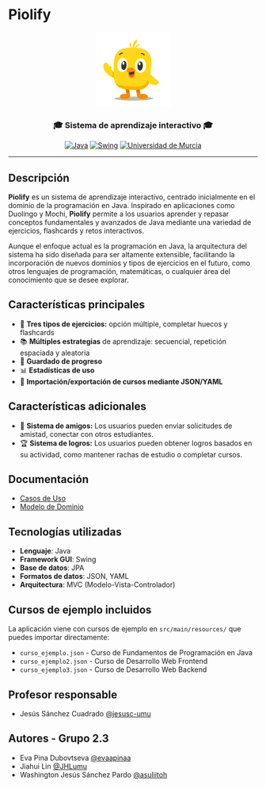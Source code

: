 # Piolify

<div align="center">
  <img src="/Piolify/src/main/resources/mascotaSaluda.png" alt="Mascota Piolify" width="150"/>
  
  <h3>🎓 Sistema de aprendizaje interactivo 🎓</h3>
  
  [![Java](https://img.shields.io/badge/Java-ED8B00?style=flat-square&logo=openjdk&logoColor=white)](https://www.java.com)
  [![Swing](https://img.shields.io/badge/Swing-25A162?style=flat-square&logo=java&logoColor=white)](https://docs.oracle.com/javase/tutorial/uiswing/)
  <a href="https://www.um.es" target="_blank">
    <img src="https://www.um.es/documents/1073494/42130150/LogosimboloUMU-positivo.png/e1f004bd-ed22-23dd-682f-ab3f1f39b435?t=1693480807647&download=true" alt="Universidad de Murcia" width="100"/>
  </a>
</div>
</div>

---

## Descripción
**Piolify** es un sistema de aprendizaje interactivo, centrado inicialmente en el dominio de la programación en Java. Inspirado en aplicaciones como Duolingo y Mochi, **Piolify** permite a los usuarios aprender y repasar conceptos fundamentales y avanzados de Java mediante una variedad de ejercicios, flashcards y retos interactivos. 

Aunque el enfoque actual es la programación en Java, la arquitectura del sistema ha sido diseñada para ser altamente extensible, facilitando la incorporación de nuevos dominios y tipos de ejercicios en el futuro, como otros lenguajes de programación, matemáticas, o cualquier área del conocimiento que se desee explorar.

## Características principales

- 🎯 **Tres tipos de ejercicios:** opción múltiple, completar huecos y flashcards
- 📚 **Múltiples estrategias** de aprendizaje: secuencial, repetición espaciada y aleatoria
- 💾 **Guardado de progreso**
- 📊 **Estadísticas de uso**
- 📁 **Importación/exportación de cursos mediante JSON/YAML**

## Características adicionales

- 👥 **Sistema de amigos:** Los usuarios pueden enviar solicitudes de amistad, conectar con otros estudiantes.
- 🏆 **Sistema de logros:** Los usuarios pueden obtener logros basados en su actividad, como mantener rachas de estudio o completar cursos.

## Documentación

- [Casos de Uso](docs/casos-de-uso/casos-de-uso.md)
- [Modelo de Dominio](docs/modelo-dominio/modelo-dominio.md)

## Tecnologías utilizadas

- **Lenguaje**: Java
- **Framework GUI**: Swing
- **Base de datos**: JPA
- **Formatos de datos**: JSON, YAML
- **Arquitectura**: MVC (Modelo-Vista-Controlador)


## Cursos de ejemplo incluidos

La aplicación viene con cursos de ejemplo en `src/main/resources/` que puedes importar directamente:

- `curso_ejemplo.json` - Curso de Fundamentos de Programación en Java
- `curso_ejemplo2.json` - Curso de Desarrollo Web Frontend
- `curso_ejemplo3.json` - Curso de Desarrollo Web Backend


## Profesor responsable
- Jesús Sánchez Cuadrado [@jesusc-umu](https://github.com/jesusc-umu)

## Autores - Grupo 2.3

- Eva Pina Dubovtseva [@evaapinaa](https://www.github.com/evaapinaa)
- Jiahui Lin [@JHLumu](https://github.com/JHLumu)
- Washington Jesús Sánchez Pardo [@asuliitoh](https://github.com/asuliitoh)
